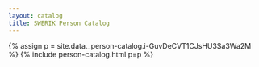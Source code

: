 ```yaml
---
layout: catalog
title: SWERIK Person Catalog
---
```

{% assign p = site.data._person-catalog.i-GuvDeCVT1CJsHU3Sa3Wa2M %}
{% include person-catalog.html p=p %}

